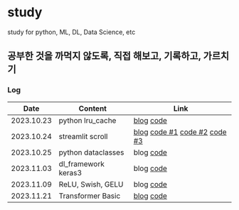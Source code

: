 # study
study for python, ML, DL, Data Science, etc

## 공부한 것을 까먹지 않도록, 직접 해보고, 기록하고, 가르치기

### Log
| Date | Content | Link |
| ----------------- | ---- | ------------- |
| 2023.10.23 | python lru_cache | [blog](https://brunch.co.kr/@bfcced03a6054df/8) [code](/python/lru_study.ipynb) |
| 2023.10.24 | streamlit scroll | [blog](https://brunch.co.kr/@bfcced03a6054df/9) [code #1](/streamlit/scroll_1st.py) [code #2](/streamlit/scroll_2nd.py) [code #3](/streamlit/scroll_3rd.py) |
| 2023.10.25 | python dataclasses | blog [code](/python/dataclass_study.ipynb) |
| 2023.11.03 | dl_framework keras3 | blog [code](/dl_framework/keras3.ipynb) |
| 2023.11.09 | ReLU, Swish, GELU | blog [code](/note/activation.ipynb) |
| 2023.11.21 | Transformer Basic | [blog](https://brunch.co.kr/@bfcced03a6054df/10) [code](/algorithm/01.transformer_introduce.ipynb)|